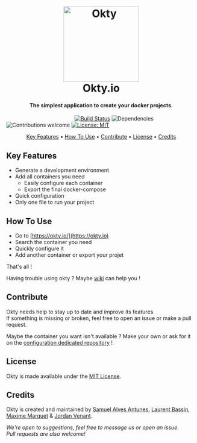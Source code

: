 
<h1 align="center">
  <a href="https://okty.io/">
    <img src="https://i.imgur.com/kN8SThu.png" alt="Okty" height="200">
  </a>
  <br>
  Okty.io
  <br>
</h1>

<h4 align="center">The simplest application to create your docker projects.</h4>

&nbsp;&nbsp;&nbsp;&nbsp;&nbsp;&nbsp;&nbsp;&nbsp;&nbsp;&nbsp;&nbsp;&nbsp;&nbsp;&nbsp;&nbsp;
&nbsp;&nbsp;&nbsp;&nbsp;&nbsp;&nbsp;&nbsp;&nbsp;&nbsp;&nbsp;&nbsp;&nbsp;&nbsp;&nbsp;&nbsp;
&nbsp;&nbsp;&nbsp;&nbsp;&nbsp;&nbsp;&nbsp;&nbsp;&nbsp;&nbsp;&nbsp;&nbsp;&nbsp;
[![Build Status](https://travis-ci.org/okty-io/okty.svg?branch=master)](https://travis-ci.org/okty-io/okty) 
![Dependencies](https://david-dm.org/okty-io/okty.svg)
![Contributions welcome](https://img.shields.io/badge/contributions-welcome-lightgrey.svg)
[![License: MIT](https://img.shields.io/badge/License-MIT-blue.svg)](https://opensource.org/licenses/MIT)

<p align="center">
  <a href="#key-features">Key Features</a> •
  <a href="#how-to-use">How To Use</a> •
  <a href="#contribute">Contribute</a> •
  <a href="#license">License</a> •
  <a href="#credits">Credits</a>
</p>


## Key Features

* Generate a development environment
* Add all containers you need
  - Easily configure each container
  - Export the final docker-compose
* Quick configuration  
* Only one file to run your project

## How To Use
- Go to [https://okty.io/](https://okty.io)
- Search the container you need
- Quickly configure it
- Add another container or export your projet

That's all !  
  
Having trouble using okty ? Maybe [wiki](https://github.com/Okty-io/okty/wiki) can help you !  

## Contribute

Okty needs help to stay up to date and improve its features.  
If something is missing or broken, feel free to open an issue or make a pull request.  
  
Maybe the container you want isn't available ? 
Make your own or ask for it on the [configuration dedicated repository](https://github.com/Okty-io/okty-config) !

## License
Okty is made available under the [MIT License](http://www.opensource.org/licenses/mit-license.php).

## Credits
Okty is created and maintained by
[Samuel Alves Antunes](https://github.com/NeverTwice), 
[Laurent Bassin](https://github.com/lbassin),
[Maxime Marquet](https://github.com/x-Raz) &
[Jordan Venant](https://github.com/Kubenic).

*We're open to suggestions, feel free to message us or open an issue.*  
*Pull requests are also welcome!*
